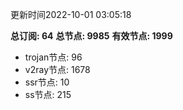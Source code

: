 更新时间2022-10-01 03:05:18

**总订阅: 64**
**总节点: 9985**
**有效节点: 1999**
- trojan节点: 96
- v2ray节点: 1678
- ssr节点: 10
- ss节点: 215
